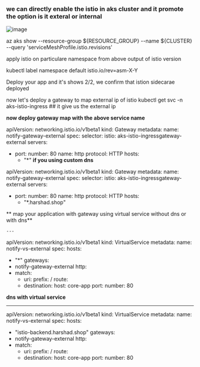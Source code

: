 ### we can directly enable the istio in aks cluster and it promote the option is it exteral or internal
![image](https://github.com/user-attachments/assets/e5a1e27c-d4f5-41b3-91e1-91c6ac2d9ed2)

az aks show --resource-group ${RESOURCE_GROUP} --name ${CLUSTER}  --query 'serviceMeshProfile.istio.revisions'

apply istio on particulare namespace from above output of istio version

kubectl label namespace default istio.io/rev=asm-X-Y

Deploy your app and it's shows 2/2, we confirm that istion sidecarae deployed

now let's deploy a gateway to map external ip of istio
kubectl get svc -n aks-istio-ingress ## it give us the external ip 

**now deploy gateway map with the above service name**

apiVersion: networking.istio.io/v1beta1
kind: Gateway
metadata:
  name: notify-gateway-external
spec:
  selector:
    istio: aks-istio-ingressgateway-external
  servers:
  - port:
      number: 80
      name: http
      protocol: HTTP
    hosts:
    - "*"
**if you using custom dns**

apiVersion: networking.istio.io/v1beta1
kind: Gateway
metadata:
  name: notify-gateway-external
spec:
  selector:
    istio: aks-istio-ingressgateway-external
  servers:
  - port:
      number: 80
      name: http
      protocol: HTTP
    hosts:
    - "*.harshad.shop"
   
   ** map your application with gateway using virtual service without dns or with dns**

    ---
apiVersion: networking.istio.io/v1beta1
kind: VirtualService
metadata:
  name: notify-vs-external
spec:
  hosts:
  - "*"
  gateways:
  - notify-gateway-external
  http:
  - match:
    - uri:
        prefix: /
    route:
    - destination:
        host: core-app
        port:
          number: 80

**dns with virtual service**

---
apiVersion: networking.istio.io/v1beta1
kind: VirtualService
metadata:
  name: notify-vs-external
spec:
  hosts:
  - "istio-backend.harshad.shop"
  gateways:
  - notify-gateway-external
  http:
  - match:
    - uri:
        prefix: /
    route:
    - destination:
        host: core-app
        port:
          number: 80



